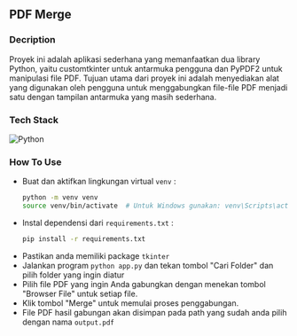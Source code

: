 ## PDF Merge

### Decription

Proyek ini adalah aplikasi sederhana yang memanfaatkan dua library Python, yaitu customtkinter untuk antarmuka pengguna dan PyPDF2 untuk manipulasi file PDF. Tujuan utama dari proyek ini adalah menyediakan alat yang digunakan oleh pengguna untuk menggabungkan file-file PDF menjadi satu dengan tampilan antarmuka yang masih sederhana.

### Tech Stack

![Python](https://img.shields.io/badge/python-3670A0?style=for-the-badge&logo=python&logoColor=ffdd54)

### How To Use

- Buat dan aktifkan lingkungan virtual `venv` :
  ```bash
  python -m venv venv
  source venv/bin/activate  # Untuk Windows gunakan: venv\Scripts\activate
  ```
- Instal dependensi dari `requirements.txt` :
  ```bash
  pip install -r requirements.txt
  ```
- Pastikan anda memiliki package `tkinter`
- Jalankan program `python app.py` dan tekan tombol "Cari Folder" dan pilih folder yang ingin diatur
- Pilih file PDF yang ingin Anda gabungkan dengan menekan tombol "Browser File" untuk setiap file.
- Klik tombol "Merge" untuk memulai proses penggabungan.
- File PDF hasil gabungan akan disimpan pada path yang sudah anda pilih dengan nama `output.pdf`
